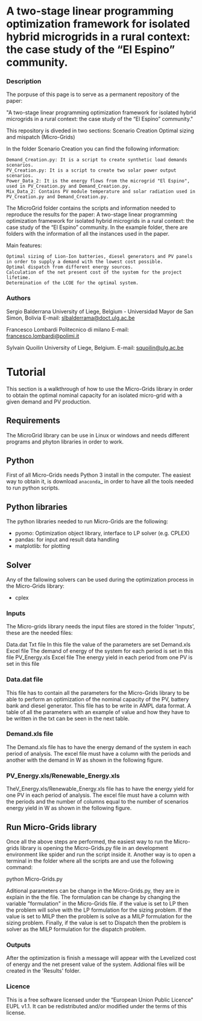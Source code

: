 A two-stage linear programming optimization framework for isolated hybrid microgrids in a rural context: the case study of the “El Espino” community.
========================

### Description

The porpuse of this page is to serve as a permanent repository of the paper:

"A two-stage linear programming optimization framework for isolated hybrid microgrids in a rural context: the case study of the “El Espino” community." 

This repository is diveded in two sections:
	Scenario Creation 
	Optimal sizing and mispatch (Micro-Grids)


In the folder Scenario Creation you can find the following information:

	Demand_Creation.py: It is a script to create synthetic load demands scenarios.
	PV_Creation.py: It is a script to create two solar power output scenarios.
	Power_Data_2: It is the energy flows from the microgrid "El Espino", used in PV_Creation.py and Demand_Creation.py.
	Mix_Data_2: Contains PV module temperature and solar radiation used in PV_Creation.py and Demand_Creation.py. 


The MicroGrid folder contains the scripts and information needed to reproduce the results for the paper: A two-stage linear programming optimization framework for isolated hybrid microgrids in a rural context: the case study of the “El Espino” community. In the example folder, there are folders with the information of all the instances used in the paper.

Main features:

    Optimal sizing of Lion-Ion batteries, diesel generators and PV panels in order to supply a demand with the lowest cost possible.
    Optimal dispatch from different energy sources.
    Calculation of the net present cost of the system for the project lifetime.
    Determination of the LCOE for the optimal system.


### Authors

Sergio Balderrana
University of Liege, Belgium - Universidad Mayor de San Simon, Bolivia
E-mail: slbalderrama@doct.ulg.ac.be

Francesco Lombardi
Politecnico di milano
E-mail: francesco.lombardi@polimi.it

Sylvain Quoilin
University of Liege, Belgium.
E-mail: squoilin@ulg.ac.be 
 

Tutorial
========

This section is a walkthrough of how to use the Micro-Grids library in order to obtain the optimal nominal capacity for an isolated micro-grid with a given demand and PV production.

Requirements
------------

The MicroGrid library can be use in Linux or windows and needs different programs and phyton libraries in order to work. 

Python
------------

First of all Micro-Grids needs Python 3 install in the computer. The easiest way to obtain it, is download `anaconda`_ in order to have all the tools needed to run python scripts.

Python libraries
----------------
 
The python libraries needed to run Micro-Grids are the following:

* pyomo: Optimization object library, interface to LP solver (e.g. CPLEX)
* pandas: for input and result data handling 
* matplotlib: for plotting

Solver
------

Any of the fallowing solvers can be used during the optimization process in the Micro-Grids library:

* cplex

### Inputs


The Micro-grids library needs the input files are stored in the folder 'Inputs', these are the needed files:

Data.dat                         Txt file 	In this file the value of the parameters are set
Demand.xls			 Excel file	The demand of energy of the system for each period is set in this file
PV_Energy.xls			 Excel file	The energy yield in each period from one PV is set in this file				

### Data.dat file

This file has to contain all the parameters for the Micro-Grids library to be able to perform an optimization of the nominal capacity of the PV, battery bank and diesel generator. This file has to be write in AMPL data format. A table of all the parameters with an example of value and how they have to be written in the txt can be seen in the next table.

### Demand.xls file


The Demand.xls file has to have the energy demand of the system in each period of analysis. The excel file must have a column with the periods and another with the demand in W as shown in the following figure.

### PV_Energy.xls/Renewable_Energy.xls


TheV_Energy.xls/Renewable_Energy.xls file has to have the energy yield for one PV in each period of analysis. The excel file must have a column with the periods and the number of columns equal to the number of scenarios energy yield in W as shown in the following figure.

Run Micro-Grids library
-----------------------

Once all the above steps are performed, the easiest way to run the Micro-grids library is opening the Micro-Grids.py file in an development environment like spider and run the script inside it. Another way is to open a terminal in the folder where all the scripts are and use the following command:

python Micro-Grids.py

Aditional parameters can be change in the Micro-Grids.py, they are in explain in the the file. The formulation can be change by changing the variable "formulation" in the Micro-Grids file. if the value is set to LP then the problem will solve with the LP formulation for the sizing problem. If the value is set to MILP then the problem is solve as a MILP formulation for the sizing problem. Finally, if the value is set to  Dispatch then the problem is solver as the  MILP formulation for the dispatch problem.



### Outputs


After the optimization is finish a message will appear with the Levelized cost of energy and the net present value of the system. Addional files will be created in the 'Results' folder.

### Licence
This is a free software licensed under the “European Union Public Licence" EUPL v1.1. It 
can be redistributed and/or modified under the terms of this license.

